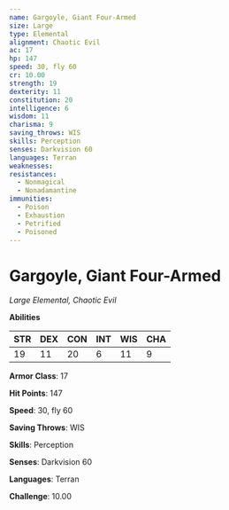 ```yaml
---
name: Gargoyle, Giant Four-Armed
size: Large
type: Elemental
alignment: Chaotic Evil
ac: 17
hp: 147
speed: 30, fly 60
cr: 10.00
strength: 19
dexterity: 11
constitution: 20
intelligence: 6
wisdom: 11
charisma: 9
saving_throws: WIS
skills: Perception
senses: Darkvision 60
languages: Terran
weaknesses:
resistances:
  - Nonmagical
  - Nonadamantine
immunities:
  - Poison
  - Exhaustion
  - Petrified
  - Poisoned
---
```


# Gargoyle, Giant Four-Armed

*Large Elemental, Chaotic Evil*

**Abilities**

| STR | DEX | CON | INT | WIS | CHA |
| --- | --- | --- | --- | --- | --- |
| 19 | 11 | 20 | 6 | 11 | 9 |

**Armor Class**: 17

**Hit Points**: 147

**Speed**: 30, fly 60

**Saving Throws**: WIS

**Skills**: Perception

**Senses**: Darkvision 60

**Languages**: Terran

**Challenge**: 10.00

